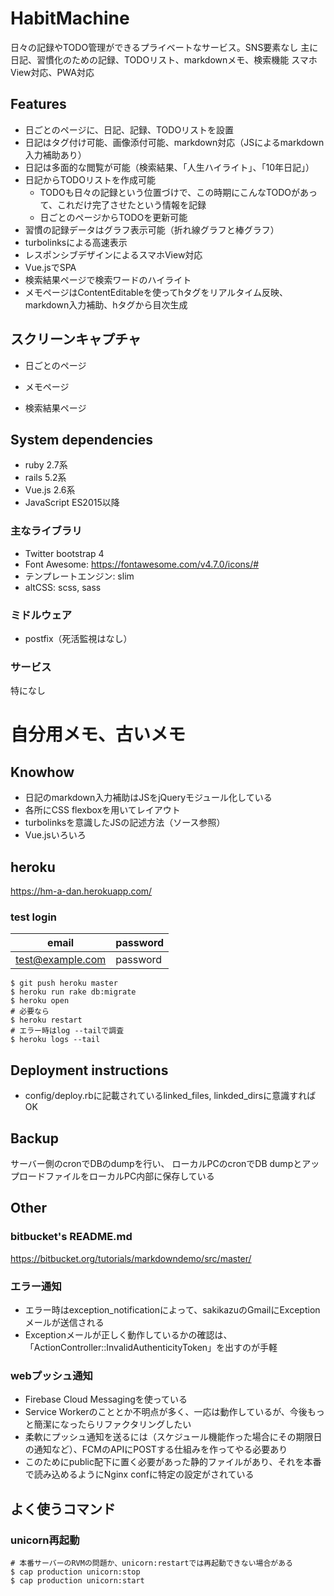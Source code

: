 HabitMachine
====

日々の記録やTODO管理ができるプライベートなサービス。SNS要素なし
主に日記、習慣化のための記録、TODOリスト、markdownメモ、検索機能
スマホView対応、PWA対応


## Features

* 日ごとのページに、日記、記録、TODOリストを設置
* 日記はタグ付け可能、画像添付可能、markdown対応（JSによるmarkdown入力補助あり）
* 日記は多面的な閲覧が可能（検索結果、「人生ハイライト」、「10年日記」）
* 日記からTODOリストを作成可能
  * TODOも日々の記録という位置づけで、この時期にこんなTODOがあって、これだけ完了させたという情報を記録
  * 日ごとのページからTODOを更新可能
* 習慣の記録データはグラフ表示可能（折れ線グラフと棒グラフ）
* turbolinksによる高速表示
* レスポンシブデザインによるスマホView対応
* Vue.jsでSPA
* 検索結果ページで検索ワードのハイライト
* メモページはContentEditableを使ってhタグをリアルタイム反映、markdown入力補助、hタグから目次生成

## スクリーンキャプチャ
* 日ごとのページ

* メモページ

* 検索結果ページ


## System dependencies

* ruby 2.7系
* rails 5.2系
* Vue.js 2.6系
* JavaScript ES2015以降

### 主なライブラリ
* Twitter bootstrap 4
* Font Awesome: https://fontawesome.com/v4.7.0/icons/#
* テンプレートエンジン: slim
* altCSS: scss, sass

### ミドルウェア
* postfix（死活監視はなし）

### サービス
特になし


# 自分用メモ、古いメモ

## Knowhow

* 日記のmarkdown入力補助はJSをjQueryモジュール化している
* 各所にCSS flexboxを用いてレイアウト
* turbolinksを意識したJSの記述方法（ソース参照）
* Vue.jsいろいろ

## heroku
https://hm-a-dan.herokuapp.com/

### test login
| email            | password  |
| ---------------- | --------- |
| test@example.com | password  |

```
$ git push heroku master
$ heroku run rake db:migrate
$ heroku open
# 必要なら
$ heroku restart
# エラー時はlog --tailで調査
$ heroku logs --tail
```

## Deployment instructions
* config/deploy.rbに記載されているlinked_files, linkded_dirsに意識すればOK

## Backup
サーバー側のcronでDBのdumpを行い、
ローカルPCのcronでDB dumpとアップロードファイルをローカルPC内部に保存している


## Other

### bitbucket's README.md
https://bitbucket.org/tutorials/markdowndemo/src/master/

### エラー通知
* エラー時はexception_notificationによって、sakikazuのGmailにExceptionメールが送信される
* Exceptionメールが正しく動作しているかの確認は、「ActionController::InvalidAuthenticityToken」を出すのが手軽

### webプッシュ通知
* Firebase Cloud Messagingを使っている
* Service Workerのこととか不明点が多く、一応は動作しているが、今後もっと簡潔になったらリファクタリングしたい
* 柔軟にプッシュ通知を送るには（スケジュール機能作った場合にその期限日の通知など）、FCMのAPIにPOSTする仕組みを作ってやる必要あり
* このためにpublic配下に置く必要があった静的ファイルがあり、それを本番で読み込めるようにNginx confに特定の設定がされている

## よく使うコマンド

### unicorn再起動
```
# 本番サーバーのRVMの問題か、unicorn:restartでは再起動できない場合がある
$ cap production unicorn:stop
$ cap production unicorn:start
```

